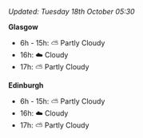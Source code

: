 *Updated: Tuesday 18th October 05:30*

**Glasgow**

* 6h - 15h: :partly_sunny: Partly Cloudy
* 16h: :cloud: Cloudy
* 17h: :partly_sunny: Partly Cloudy

**Edinburgh**

* 6h - 15h: :partly_sunny: Partly Cloudy
* 16h: :cloud: Cloudy
* 17h: :partly_sunny: Partly Cloudy
